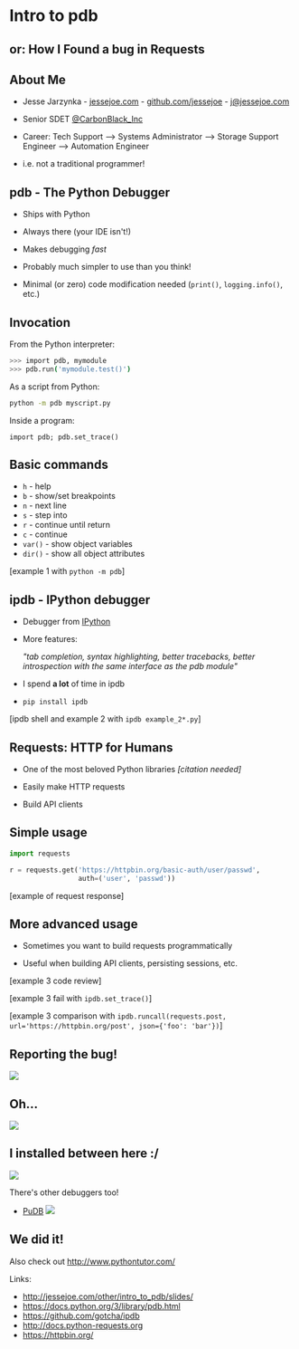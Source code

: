 # Intro to pdb
## or: How I Found a bug in Requests



## About Me
* Jesse Jarzynka - [jessejoe.com](http://jessejoe.com) - [github.com/jessejoe](https://github.com/jessejoe) - [j@jessejoe.com](mailto:j@jessejoe.com)

* Senior SDET [@CarbonBlack_Inc](https://twitter.com/CarbonBlack_Inc)

* Career: Tech Support --> Systems Administrator --> Storage Support Engineer --> Automation Engineer

* i.e. not a traditional programmer!



## pdb - The Python Debugger


* Ships with Python

* Always there (your IDE isn't!)

* Makes debugging *fast*

* Probably much simpler to use than you think!

* Minimal (or zero) code modification needed (`print()`, `logging.info()`, etc.)


## Invocation

From the Python interpreter:
```bash
>>> import pdb, mymodule
>>> pdb.run('mymodule.test()')
```
As a script from Python:
```bash
python -m pdb myscript.py
```
Inside a program:
```
import pdb; pdb.set_trace()
```


## Basic commands
* `h` - help
* `b` - show/set breakpoints
* `n` - next line
* `s` - step into
* `r` - continue until return
* `c` - continue
* `var()` - show object variables
* `dir()` - show all object attributes


[example 1 with `python -m pdb`]



## ipdb - IPython debugger


* Debugger from [IPython](http://ipython.org/)

* More features:

    *"tab completion, syntax highlighting, better tracebacks, better introspection with the same interface as the pdb module"*

* I spend **a lot** of time in ipdb

* `pip install ipdb`


[ipdb shell and example 2 with `ipdb example_2*.py`]



## Requests: HTTP for Humans


* One of the most beloved Python libraries *[citation needed]*

* Easily make HTTP requests

* Build API clients


## Simple usage

```python
import requests

r = requests.get('https://httpbin.org/basic-auth/user/passwd',
                 auth=('user', 'passwd'))
```


[example of request response]


## More advanced usage

* Sometimes you want to build requests programmatically

* Useful when building API clients, persisting sessions, etc.


[example 3 code review]


[example 3 fail with `ipdb.set_trace()`]


[example 3 comparison with `ipdb.runcall(requests.post, url='https://httpbin.org/post', json={'foo': 'bar'})`]



## Reporting the bug!
![](requests-presentation/irc1.png)


## Oh...
![](requests-presentation/irc2.png)


## I installed between here :/
![](requests-presentation/github.png)



There's other debuggers too!

* [PuDB](Bhttp://heather.cs.ucdavis.edu/~matloff/pudb.html)
![](http://heather.cs.ucdavis.edu/~matloff/pudb17.png)



## We did it!

Also check out http://www.pythontutor.com/

Links:
* http://jessejoe.com/other/intro_to_pdb/slides/
* https://docs.python.org/3/library/pdb.html
* https://github.com/gotcha/ipdb
* http://docs.python-requests.org
* https://httpbin.org/
